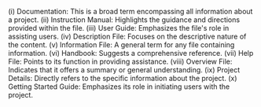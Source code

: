 (i) Documentation: This is a broad term encompassing all information about a project.
(ii) Instruction Manual: Highlights the guidance and directions provided within the file.
(iii) User Guide: Emphasizes the file's role in assisting users.
(iv) Description File: Focuses on the descriptive nature of the content.
(v) Information File: A general term for any file containing information.
(vi) Handbook: Suggests a comprehensive reference.
(vii) Help File: Points to its function in providing assistance.
(viii) Overview File: Indicates that it offers a summary or general understanding.
(ix) Project Details: Directly refers to the specific information about the project.
(x) Getting Started Guide: Emphasizes its role in initiating users with the project.
